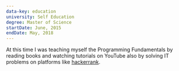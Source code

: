 ```yaml
---
data-key: education
university: Self Education 
degree: Master of Science
startDate: June, 2015
endDate: May, 2018
---
```


At this time I was teaching myself the Programming Fundamentals by 
reading books and watching tutorials on YouTube also by solving IT problems on platforms like [hackerrank](https://www.hackerrank.com/).